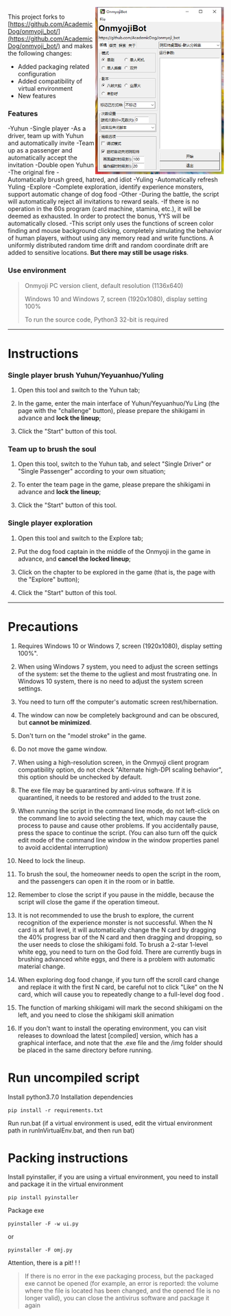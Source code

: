 <img align="right" width="300" src="https://raw.githubusercontent.com/AcademicDog/myresource/master/usage.png" alt="copy URL to clipboard" />

This project forks to [https://github.com/AcademicDog/onmyoji_bot/](https://github.com/AcademicDog/onmyoji_bot/) and makes the following changes:

* Added packaging related configuration
* Added compatibility of virtual environment
* New features


### Features

-Yuhun
  -Single player
  -As a driver, team up with Yuhun and automatically invite
  -Team up as a passenger and automatically accept the invitation
  -Double open Yuhun
-The original fire
  -Automatically brush greed, hatred, and idiot
-Yuling
  -Automatically refresh Yuling
-Explore
  -Complete exploration, identify experience monsters, support automatic change of dog food
-Other
  -During the battle, the script will automatically reject all invitations to reward seals.
  -If there is no operation in the 60s program (card machine, stamina, etc.), it will be deemed as exhausted. In order to protect the bonus, YYS will be automatically closed.
  -This script only uses the functions of screen color finding and mouse background clicking, completely simulating the behavior of human players, without using any memory read and write functions. A uniformly distributed random time drift and random coordinate drift are added to sensitive locations. **But there may still be usage risks**.

### Use environment

> Onmyoji PC version client, default resolution (1136x640)
>
> Windows 10 and Windows 7, screen (1920x1080), display setting 100%
>
> To run the source code, Python3 32-bit is required
* * *

# Instructions

### Single player brush Yuhun/Yeyuanhuo/Yuling

1. Open this tool and switch to the Yuhun tab;

1. In the game, enter the main interface of Yuhun/Yeyuanhuo/Yu Ling (the page with the "challenge" button), please prepare the shikigami in advance and **lock the lineup**;

1. Click the "Start" button of this tool.

### Team up to brush the soul

1. Open this tool, switch to the Yuhun tab, and select "Single Driver" or "Single Passenger" according to your own situation;

1. To enter the team page in the game, please prepare the shikigami in advance and **lock the lineup**;

1. Click the "Start" button of this tool.

### Single player exploration

1. Open this tool and switch to the Explore tab;

1. Put the dog food captain in the middle of the Onmyoji in the game in advance, and **cancel the locked lineup**;

1. Click on the chapter to be explored in the game (that is, the page with the "Explore" button);

1. Click the "Start" button of this tool.

* * *

# Precautions

1. Requires Windows 10 or Windows 7, screen (1920x1080), display setting 100%".

1. When using Windows 7 system, you need to adjust the screen settings of the system: set the theme to the ugliest and most frustrating one. In Windows 10 system, there is no need to adjust the system screen settings.

1. You need to turn off the computer's automatic screen rest/hibernation.

1. The window can now be completely background and can be obscured, but **cannot be minimized**.

1. Don't turn on the "model stroke" in the game.

1. Do not move the game window.

1. When using a high-resolution screen, in the Onmyoji client program compatibility option, do not check "Alternate high-DPI scaling behavior", this option should be unchecked by default.

1. The exe file may be quarantined by anti-virus software. If it is quarantined, it needs to be restored and added to the trust zone.

1. When running the script in the command line mode, do not left-click on the command line to avoid selecting the text, which may cause the process to pause and cause other problems. If you accidentally pause, press the space to continue the script. (You can also turn off the quick edit mode of the command line window in the window properties panel to avoid accidental interruption)

1. Need to lock the lineup.

1. To brush the soul, the homeowner needs to open the script in the room, and the passengers can open it in the room or in battle.

1. Remember to close the script if you pause in the middle, because the script will close the game if the operation timeout.

1. It is not recommended to use the brush to explore, the current recognition of the experience monster is not successful. When the N card is at full level, it will automatically change the N card by dragging the 40% progress bar of the N card and then dragging and dropping, so the user needs to close the shikigami fold. To brush a 2-star 1-level white egg, you need to turn on the God fold. There are currently bugs in brushing advanced white eggs, and there is a problem with automatic material change.

1. When exploring dog food change, if you turn off the scroll card change and replace it with the first N card, be careful not to click "Like" on the N card, which will cause you to repeatedly change to a full-level dog food .

1. The function of marking shikigami will mark the second shikigami on the left, and you need to close the shikigami skill animation

1. If you don't want to install the operating environment, you can visit releases to download the latest [compiled] version, which has a graphical interface, and note that the .exe file and the /img folder should be placed in the same directory before running.

# Run uncompiled script
Install python3.7.0
Installation dependencies
~~~
pip install -r requirements.txt
~~~
Run run.bat (if a virtual environment is used, edit the virtual environment path in runInVirtualEnv.bat, and then run bat)

# Packing instructions
Install pyinstaller, if you are using a virtual environment, you need to install and package it in the virtual environment
~~~
pip install pyinstaller
~~~
Package exe
~~~
pyinstaller -F -w ui.py
~~~
or
~~~
pyinstaller -F omj.py
~~~

Attention, there is a pit! ! !
> If there is no error in the exe packaging process, but the packaged exe cannot be opened (for example, an error is reported: the volume where the file is located has been changed, and the opened file is no longer valid), you can close the antivirus software and package it again